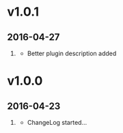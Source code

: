 # v1.0.1
## 2016-04-27

1. [](#improved)
    * Better plugin description added

# v1.0.0
## 2016-04-23

1. [](#new)
    * ChangeLog started...
